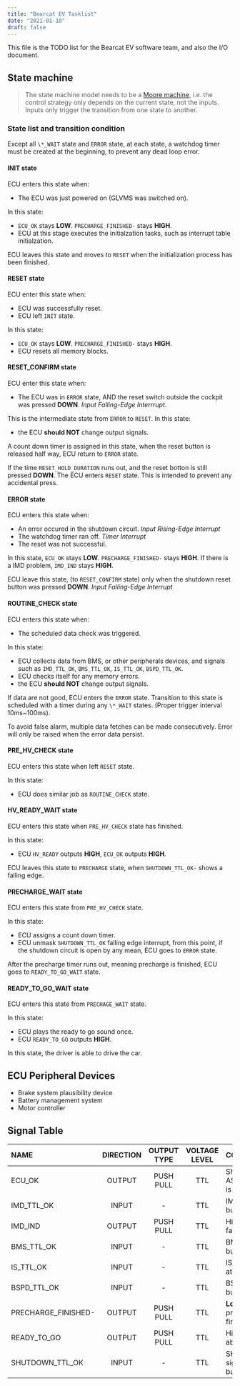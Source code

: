 ```yaml
---
title: "Bearcat EV Tasklist"
date: "2021-01-10"
draft: false
---
```


This file is the TODO list for the Bearcat EV software team, and also the I/O document. 

## State machine

> The state machine model needs to be a [Moore machine](https://en.wikipedia.org/wiki/Moore_machine), i.e. the control strategy only depends on the current state, not the inputs. Inputs only trigger the transition from one state to another.

### State list and transition condition

Except all `\*_WAIT` state and `ERROR` state, at each state, a watchdog timer must be created at the beginning, to prevent any dead loop error. 

#### INIT state

ECU enters this state when:

* The ECU was just powered on (GLVMS was switched on).

In this state:

* `ECU_OK` stays **LOW**. `PRECHARGE_FINISHED-` stays **HIGH**.
* ECU at this stage executes the initialzation tasks, such as interrupt table initialzation.

ECU leaves this state and moves to `RESET` when the initialization process has been finished.

#### RESET state

ECU enter this state when:

* ECU was successfully reset.
* ECU left `INIT` state.

In this state:

* `ECU_OK` stays **LOW**. `PRECHARGE_FINISHED-` stays **HIGH**.
* ECU resets all memory blocks.

#### RESET\_CONFIRM state

ECU enter this state when:

* The ECU was in `ERROR` state, AND the reset switch outside the cockpit was pressed **DOWN**. *Input Falling-Edge Interrrupt*.
  
This is the intermediate state from `ERROR` to `RESET`. In this state:

* the ECU **should NOT** change output signals.  

A count down timer is assigned in this state, when the reset button is released half way, ECU return to `ERROR` state.

If the time `RESET_HOLD_DURATION` runs out, and the reset botton is still pressed **DOWN**. The ECU enters `RESET` state. This is intended to prevent any accidental press.

#### ERROR state

ECU enters this state when:

* An error occured in the shutdown circuit. *Input Rising-Edge Interrupt*
* The watchdog timer ran off. *Timer Interrupt*
* The reset was not successful.

In this state, `ECU_OK` stays **LOW**. `PRECHARGE_FINISHED-` stays **HIGH**. If there is a IMD problem, `IMD_IND` stays **HIGH**.

ECU leave this state, (to `RESET_CONFIRM` state) only when the shutdown reset button was pressed **DOWN**. *Input Falling-Edge Interrupt*

#### ROUTINE\_CHECK state

ECU enters this state when:

* The scheduled data check was triggered.

In this state:

* ECU collects data from BMS, or other peripherals devices, and signals such as `IMD_TTL_OK`, `BMS_TTL_OK`, `IS_TTL_OK`, `BSPD_TTL_OK`.
* ECU checks itself for any memory errors. 
* the ECU **should NOT** change output signals. 

If data are not good, ECU enters the `ERROR` state. Transition to this state is scheduled with a timer during any `\*_WAIT` states. (Proper trigger interval 10ms~100ms).

To avoid false alarm, multiple data fetches can be made consecutively. Error will only be raised when the error data persist. 

#### PRE\_HV\_CHECK state

ECU enters this state when left `RESET` state.

In this state:

* ECU does similar job as `ROUTINE_CHECK` state. 

#### HV\_READY\_WAIT state

ECU enters this state when `PRE_HV_CHECK` state has finished.

In this state:

* ECU `HV_READY` outputs **HIGH**, `ECU_OK` outputs **HIGH**.

ECU leaves this state to `PRECHARGE` state, when `SHUTDOWN_TTL_OK-` shows a falling edge.

#### PRECHARGE\_WAIT state

ECU enters this state from `PRE_HV_CHECK` state.

In this state:

* ECU assigns a count down timer.
* ECU unmask `SHUTDOWN_TTL_OK` falling edge interrupt, from this point, if the shutdown circuit is open by any mean, ECU goes to `ERROR` state.

After the precharge timer runs out, meaning precharge is finished, ECU goes to `READY_TO_GO_WAIT` state.

#### READY\_TO\_GO\_WAIT state

ECU enters this state from `PRECHAGE_WAIT` state.

In this state:

* ECU plays the ready to go sound once.
* ECU `READY_TO_GO` outputs **HIGH**.

In this state, the driver is able to drive the car.

## ECU Peripheral Devices

* Brake system plausibility device
* Battery management system
* Motor controller

## Signal Table

| NAME | DIRECTION | OUTPUT TYPE | VOLTAGE LEVEL | COMMENTS |
| :--- | :---: | :---: | :---: | :--- |
| ECU\_OK | OUTPUT | PUSH PULL | TTL | Should be **LOW** ASAP once error is found. |
| IMD\_TTL\_OK | INPUT | - | TTL | IMD\_OK signal, but at TTL level. |
| IMD\_IND | OUTPUT | PUSH PULL | TTL | High means IMD fault. |
| BMS\_TTL\_OK | INPUT | - | TTL | BMS\_OK signal, but at TTL level. |
| IS\_TTL\_OK | INPUT | - | TTL | IS\_OK signal, but at TTL level. |
| BSPD\_TTL\_OK | INPUT | - | TTL | BSPD\_OK signal, but at TTL level. |
| PRECHARGE\_FINISHED- | OUTPUT | PUSH PULL | TTL | **Low** means precharge finished. |
| READY\_TO\_GO | OUTPUT | PUSH PULL | TTL | High means car is able to move. |
| SHUTDOWN\_TTL\_OK | INPUT | - | TTL | SHUTDOWN\_OK- signal's inverse, but at TTL level. |

